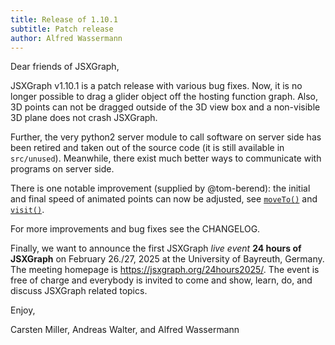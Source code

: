 ```yaml
---
title: Release of 1.10.1
subtitle: Patch release
author: Alfred Wassermann
---
```


Dear friends of JSXGraph,

JSXGraph v1.10.1 is a patch release with various bug fixes. Now, it is no longer possible to drag a glider object off the hosting function graph. Also, 3D points can not be dragged outside of the 3D view box and a non-visible 3D plane does not crash JSXGraph.

Further, the very python2 server module to call software on server side has been retired and taken out of the source code (it is still available in `src/unused`). Meanwhile, there exist much better ways to communicate with programs on server side.

There is one notable improvement (supplied by @tom-berend): the initial and final speed of animated points can now be adjusted, see [`moveTo()`](https://jsxgraph.org/docs/symbols/JXG.CoordsElement.html#moveTo) and [`visit()`](https://jsxgraph.org/docs/symbols/JXG.CoordsElement.html#moveTo).

For more improvements and bug fixes see the CHANGELOG.

Finally, we want to announce the first JSXGraph *live event* __24 hours of JSXGraph__ on February 26./27, 2025 at the University of Bayreuth, Germany. The meeting homepage is <https://jsxgraph.org/24hours2025/>. The event is free of charge and everybody is invited to come and show, learn, do, and discuss JSXGraph related topics.

Enjoy,

Carsten Miller, Andreas Walter, and Alfred Wassermann




